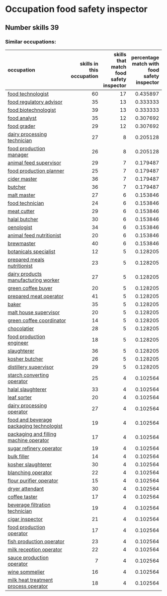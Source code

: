 # Occupation food safety inspector
## Number skills 39
### Similar occupations:
| occupation                                                                              |   skills in this occupation |   skills that match food safety inspector |   percentage match with food safety inspector |   skills not in food safety inspector |
|:----------------------------------------------------------------------------------------|----------------------------:|------------------------------------------:|----------------------------------------------:|--------------------------------------:|
| [food technologist](food_technologist.md)                                               |                          60 |                                        17 |                                      0.435897 |                                    43 |
| [food regulatory advisor](food_regulatory_advisor.md)                                   |                          35 |                                        13 |                                      0.333333 |                                    22 |
| [food biotechnologist](food_biotechnologist.md)                                         |                          39 |                                        13 |                                      0.333333 |                                    26 |
| [food analyst](food_analyst.md)                                                         |                          35 |                                        12 |                                      0.307692 |                                    23 |
| [food grader](food_grader.md)                                                           |                          29 |                                        12 |                                      0.307692 |                                    17 |
| [dairy processing technician](dairy_processing_technician.md)                           |                          27 |                                         8 |                                      0.205128 |                                    19 |
| [food production manager](food_production_manager.md)                                   |                          26 |                                         8 |                                      0.205128 |                                    18 |
| [animal feed supervisor](animal_feed_supervisor.md)                                     |                          29 |                                         7 |                                      0.179487 |                                    22 |
| [food production planner](food_production_planner.md)                                   |                          25 |                                         7 |                                      0.179487 |                                    18 |
| [cider master](cider_master.md)                                                         |                          36 |                                         7 |                                      0.179487 |                                    29 |
| [butcher](butcher.md)                                                                   |                          36 |                                         7 |                                      0.179487 |                                    29 |
| [malt master](malt_master.md)                                                           |                          27 |                                         6 |                                      0.153846 |                                    21 |
| [food technician](food_technician.md)                                                   |                          24 |                                         6 |                                      0.153846 |                                    18 |
| [meat cutter](meat_cutter.md)                                                           |                          29 |                                         6 |                                      0.153846 |                                    23 |
| [halal butcher](halal_butcher.md)                                                       |                          30 |                                         6 |                                      0.153846 |                                    24 |
| [oenologist](oenologist.md)                                                             |                          34 |                                         6 |                                      0.153846 |                                    28 |
| [animal feed nutritionist](animal_feed_nutritionist.md)                                 |                          20 |                                         6 |                                      0.153846 |                                    14 |
| [brewmaster](brewmaster.md)                                                             |                          40 |                                         6 |                                      0.153846 |                                    34 |
| [botanicals specialist](botanicals_specialist.md)                                       |                          12 |                                         5 |                                      0.128205 |                                     7 |
| [prepared meals nutritionist](prepared_meals_nutritionist.md)                           |                          23 |                                         5 |                                      0.128205 |                                    18 |
| [dairy products manufacturing worker](dairy_products_manufacturing_worker.md)           |                          27 |                                         5 |                                      0.128205 |                                    22 |
| [green coffee buyer](green_coffee_buyer.md)                                             |                          20 |                                         5 |                                      0.128205 |                                    15 |
| [prepared meat operator](prepared_meat_operator.md)                                     |                          41 |                                         5 |                                      0.128205 |                                    36 |
| [baker](baker.md)                                                                       |                          35 |                                         5 |                                      0.128205 |                                    30 |
| [malt house supervisor](malt_house_supervisor.md)                                       |                          20 |                                         5 |                                      0.128205 |                                    15 |
| [green coffee coordinator](green coffee coordinator.md)                                 |                          14 |                                         5 |                                      0.128205 |                                     9 |
| [chocolatier](chocolatier.md)                                                           |                          28 |                                         5 |                                      0.128205 |                                    23 |
| [food production engineer](food_production_engineer.md)                                 |                          18 |                                         5 |                                      0.128205 |                                    13 |
| [slaughterer](slaughterer.md)                                                           |                          36 |                                         5 |                                      0.128205 |                                    31 |
| [kosher butcher](kosher_butcher.md)                                                     |                          26 |                                         5 |                                      0.128205 |                                    21 |
| [distillery supervisor](distillery_supervisor.md)                                       |                          29 |                                         5 |                                      0.128205 |                                    24 |
| [starch converting operator](starch_converting_operator.md)                             |                          25 |                                         4 |                                      0.102564 |                                    21 |
| [halal slaughterer](halal_slaughterer.md)                                               |                          33 |                                         4 |                                      0.102564 |                                    29 |
| [leaf sorter](leaf_sorter.md)                                                           |                          20 |                                         4 |                                      0.102564 |                                    16 |
| [dairy processing operator](dairy_processing_operator.md)                               |                          27 |                                         4 |                                      0.102564 |                                    23 |
| [food and beverage packaging technologist](food_and_beverage_packaging_technologist.md) |                          19 |                                         4 |                                      0.102564 |                                    15 |
| [packaging and filling machine operator](packaging_and_filling_machine_operator.md)     |                          17 |                                         4 |                                      0.102564 |                                    13 |
| [sugar refinery operator](sugar_refinery_operator.md)                                   |                          19 |                                         4 |                                      0.102564 |                                    15 |
| [bulk filler](bulk_filler.md)                                                           |                          14 |                                         4 |                                      0.102564 |                                    10 |
| [kosher slaughterer](kosher_slaughterer.md)                                             |                          30 |                                         4 |                                      0.102564 |                                    26 |
| [blanching operator](blanching_operator.md)                                             |                          22 |                                         4 |                                      0.102564 |                                    18 |
| [flour purifier operator](flour_purifier_operator.md)                                   |                          15 |                                         4 |                                      0.102564 |                                    11 |
| [dryer attendant](dryer_attendant.md)                                                   |                          30 |                                         4 |                                      0.102564 |                                    26 |
| [coffee taster](coffee_taster.md)                                                       |                          17 |                                         4 |                                      0.102564 |                                    13 |
| [beverage filtration technician](beverage_filtration_technician.md)                     |                          19 |                                         4 |                                      0.102564 |                                    15 |
| [cigar inspector](cigar_inspector.md)                                                   |                          21 |                                         4 |                                      0.102564 |                                    17 |
| [food production operator](food_production_operator.md)                                 |                          17 |                                         4 |                                      0.102564 |                                    13 |
| [fish production operator](fish_production_operator.md)                                 |                          23 |                                         4 |                                      0.102564 |                                    19 |
| [milk reception operator](milk_reception_operator.md)                                   |                          22 |                                         4 |                                      0.102564 |                                    18 |
| [sauce production operator](sauce_production_operator.md)                               |                           7 |                                         4 |                                      0.102564 |                                     3 |
| [wine sommelier](wine_sommelier.md)                                                     |                          16 |                                         4 |                                      0.102564 |                                    12 |
| [milk heat treatment process operator](milk_heat_treatment_process_operator.md)         |                          18 |                                         4 |                                      0.102564 |                                    14 |
